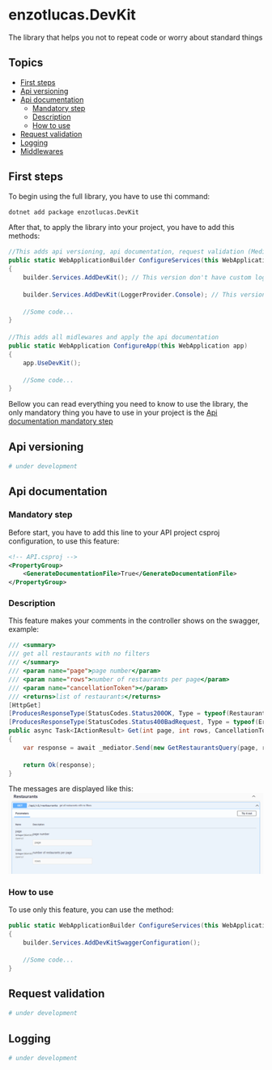 # enzotlucas.DevKit

The library that helps you not to repeat code or worry about standard things

## Topics
- [First steps](#first-steps)
- [Api versioning](#api-versioning)
- [Api documentation](#api-documentation)
    - [Mandatory step](#api-documentation-mandatory-step)
    - [Description](#api-documentation-description)
    - [How to use](#api-documentation-how-to-use)
- [Request validation](#request-validation)
- [Logging](#logging)
- [Middlewares](#middlewares)

## First steps

To begin using the full library, you have to use thi command:
```bash
dotnet add package enzotlucas.DevKit
```

After that, to apply the library into your project, you have to add this methods:
```csharp
//This adds api versioning, api documentation, request validation (MediatR) and custom logging (optional)
public static WebApplicationBuilder ConfigureServices(this WebApplicationBuilder builder)
{
    builder.Services.AddDevKit(); // This version don't have custom log managment

    builder.Services.AddDevKit(LoggerProvider.Console); // This version have custom log managment

    //Some code...
}

//This adds all midlewares and apply the api documentation
public static WebApplication ConfigureApp(this WebApplication app)
{
    app.UseDevKit();

    //Some code...
}
```
Bellow you can read everything you need to know to use the library, the only mandatory thing you have to use in your project is the [Api documentation mandatory step](#mandatory-step)

## Api versioning
```bash
# under development
```

## Api documentation

<div id="api-documentation-mandatory-step">

### Mandatory step
Before start, you have to add this line to your API project csproj configuration, to use this feature:
```xml
<!-- API.csproj -->
<PropertyGroup>
	<GenerateDocumentationFile>True</GenerateDocumentationFile>
</PropertyGroup>
```
</div>
<div id="api-documentation-description">

### Description

This feature makes your comments in the controller shows on the swagger, example:
```csharp
/// <summary>
/// get all restaurants with no filters 
/// </summary>
/// <param name="page">page number</param>
/// <param name="rows">number of restaurants per page</param>
/// <param name="cancellationToken"></param>
/// <returns>list of restaurants</returns>
[HttpGet]
[ProducesResponseType(StatusCodes.Status200OK, Type = typeof(RestaurantViewModel[]))]
[ProducesResponseType(StatusCodes.Status400BadRequest, Type = typeof(ErrorResponseViewModel))]
public async Task<IActionResult> Get(int page, int rows, CancellationToken cancellationToken)
{
    var response = await _mediator.Send(new GetRestaurantsQuery(page, rows, Request.GetCorrelationId()), cancellationToken);

    return Ok(response);
}
```
The messages are displayed like this:
<img src=".\imgs\swagger.png" alt="swagger">    
</div>

<div id="api-documentation-how-to-use">

### How to use
To use only this feature, you can use the method:
```csharp
public static WebApplicationBuilder ConfigureServices(this WebApplicationBuilder builder)
{
    builder.Services.AddDevKitSwaggerConfiguration();

    //Some code...
}
```
</div>

## Request validation
```bash
# under development
```

## Logging
```bash
# under development
```
